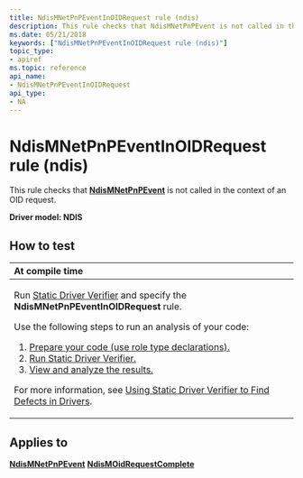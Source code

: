 ```yaml
---
title: NdisMNetPnPEventInOIDRequest rule (ndis)
description: This rule checks that NdisMNetPnPEvent is not called in the context of an OID request.
ms.date: 05/21/2018
keywords: ["NdisMNetPnPEventInOIDRequest rule (ndis)"]
topic_type:
- apiref
ms.topic: reference
api_name:
- NdisMNetPnPEventInOIDRequest
api_type:
- NA
---
```


# NdisMNetPnPEventInOIDRequest rule (ndis)


This rule checks that [**NdisMNetPnPEvent**](/windows-hardware/drivers/ddi/ndis/nf-ndis-ndismnetpnpevent) is not called in the context of an OID request.

**Driver model: NDIS**

## How to test

<table>
<colgroup>
<col width="100%" />
</colgroup>
<thead>
<tr class="header">
<th align="left">At compile time</th>
</tr>
</thead>
<tbody>
<tr class="odd">
<td align="left"><p>Run <a href="/windows-hardware/drivers/devtest/static-driver-verifier" data-raw-source="[Static Driver Verifier](./static-driver-verifier.md)">Static Driver Verifier</a> and specify the <strong>NdisMNetPnPEventInOIDRequest</strong> rule.</p>
Use the following steps to run an analysis of your code:
<ol>
<li><a href="/windows-hardware/drivers/devtest/using-static-driver-verifier-to-find-defects-in-drivers#preparing-your-source-code" data-raw-source="[Prepare your code (use role type declarations).](./using-static-driver-verifier-to-find-defects-in-drivers.md#preparing-your-source-code)">Prepare your code (use role type declarations).</a></li>
<li><a href="/windows-hardware/drivers/devtest/using-static-driver-verifier-to-find-defects-in-drivers#running-static-driver-verifier" data-raw-source="[Run Static Driver Verifier.](./using-static-driver-verifier-to-find-defects-in-drivers.md#running-static-driver-verifier)">Run Static Driver Verifier.</a></li>
<li><a href="/windows-hardware/drivers/devtest/using-static-driver-verifier-to-find-defects-in-drivers#viewing-and-analyzing-the-results" data-raw-source="[View and analyze the results.](./using-static-driver-verifier-to-find-defects-in-drivers.md#viewing-and-analyzing-the-results)">View and analyze the results.</a></li>
</ol>
<p>For more information, see <a href="/windows-hardware/drivers/devtest/using-static-driver-verifier-to-find-defects-in-drivers" data-raw-source="[Using Static Driver Verifier to Find Defects in Drivers](./using-static-driver-verifier-to-find-defects-in-drivers.md)">Using Static Driver Verifier to Find Defects in Drivers</a>.</p></td>
</tr>
</tbody>
</table>

## Applies to

[**NdisMNetPnPEvent**](/windows-hardware/drivers/ddi/ndis/nf-ndis-ndismnetpnpevent)
[**NdisMOidRequestComplete**](/windows-hardware/drivers/ddi/ndis/nf-ndis-ndismoidrequestcomplete)
